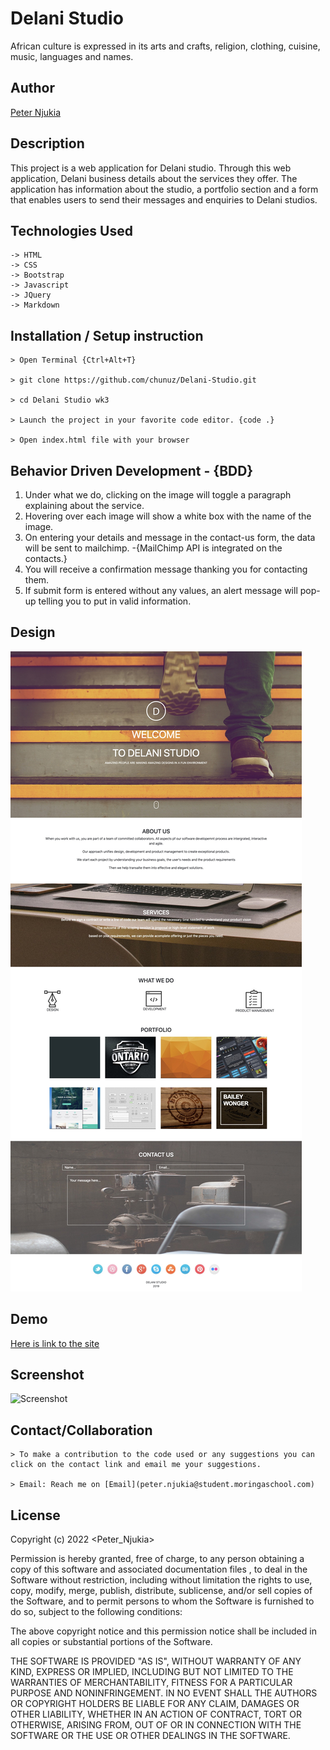 # Delani Studio
African culture is expressed in its arts and crafts, religion, clothing, cuisine, music, languages and names.

## Author

[Peter Njukia](https://github.com/chunuz/)


## Description
This project is a web application for Delani studio. Through this web application, Delani business details about the services they offer. The application has information about the studio, a portfolio section and a form that enables users to send their messages and enquiries to Delani studios. 

## Technologies Used
    -> HTML
    -> CSS
    -> Bootstrap
    -> Javascript
    -> JQuery
    -> Markdown

## Installation / Setup instruction
    > Open Terminal {Ctrl+Alt+T}

    > git clone https://github.com/chunuz/Delani-Studio.git

    > cd Delani Studio wk3

    > Launch the project in your favorite code editor. {code .}

    > Open index.html file with your browser

## Behavior Driven Development - {BDD}
 1. Under what we do, clicking on the image will toggle a paragraph explaining about the service.
 2. Hovering over each image will show a white box with the name of the image.
 3. On entering your details and message in the contact-us form, the data will be sent to mailchimp. -{MailChimp API is integrated on the contacts.}
 4. You will receive a confirmation message thanking you for contacting them.
 5. If submit form is entered without any values, an alert message will pop-up telling you to put in valid information.

## Design

![Design](./screenshots/design.jpg)

## Demo
[Here is link to the site]( https://chunuz.github.io/Delani-Studio/)

## Screenshot
![Screenshot](./screenshots/screenshot.png)

## Contact/Collaboration

    > To make a contribution to the code used or any suggestions you can click on the contact link and email me your suggestions.

    > Email: Reach me on [Email](peter.njukia@student.moringaschool.com) 

## License
Copyright (c) 2022 <Peter_Njukia>

Permission is hereby granted, free of charge, to any person obtaining a copy
of this software and associated documentation files , to deal
in the Software without restriction, including without limitation the rights
to use, copy, modify, merge, publish, distribute, sublicense, and/or sell
copies of the Software, and to permit persons to whom the Software is
furnished to do so, subject to the following conditions:

The above copyright notice and this permission notice shall be included in all
copies or substantial portions of the Software.

THE SOFTWARE IS PROVIDED "AS IS", WITHOUT WARRANTY OF ANY KIND, EXPRESS OR
IMPLIED, INCLUDING BUT NOT LIMITED TO THE WARRANTIES OF MERCHANTABILITY,
FITNESS FOR A PARTICULAR PURPOSE AND NONINFRINGEMENT. IN NO EVENT SHALL THE
AUTHORS OR COPYRIGHT HOLDERS BE LIABLE FOR ANY CLAIM, DAMAGES OR OTHER
LIABILITY, WHETHER IN AN ACTION OF CONTRACT, TORT OR OTHERWISE, ARISING FROM,
OUT OF OR IN CONNECTION WITH THE SOFTWARE OR THE USE OR OTHER DEALINGS IN THE
SOFTWARE.